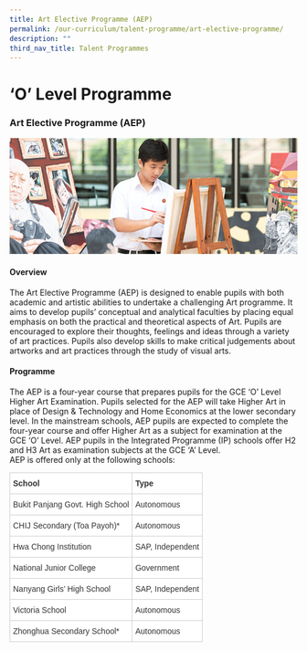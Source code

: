 ```yaml
---
title: Art Elective Programme (AEP)
permalink: /our-curriculum/talent-programme/art-elective-programme/
description: ""
third_nav_title: Talent Programmes
---
```

# **‘O’ Level Programme**

### Art Elective Programme (AEP)

![](/images/arts_education-2.jpg)

#### Overview

The Art Elective Programme (AEP) is designed to enable pupils with both academic and artistic abilities to undertake a challenging Art programme. It aims to develop pupils’ conceptual and analytical faculties by placing equal emphasis on both the practical and theoretical aspects of Art. Pupils are encouraged to explore their thoughts, feelings and ideas through a variety of art practices. Pupils also develop skills to make critical judgements about artworks and art practices through the study of visual arts.

#### Programme

The AEP is a four-year course that prepares pupils for the GCE ‘O’ Level Higher Art Examination. Pupils selected for the AEP will take Higher Art in place of Design & Technology and Home Economics at the lower secondary level. In the mainstream schools, AEP pupils are expected to complete the four-year course and offer Higher Art as a subject for examination at the GCE ‘O’ Level. AEP pupils in the Integrated Programme (IP) schools offer H2 and H3 Art as examination subjects at the GCE ‘A’ Level.  
AEP is offered only at the following schools:




<table style="border-collapse:collapse;border-spacing:0" class="tg"><thead><tr><th style="background-color:#FFF;border-color:#cdcdcd;border-style:solid;border-width:1px;color:#333333;font-family:Arial, sans-serif;font-size:14px;font-weight:bold;overflow:hidden;padding:10px 5px;text-align:left;vertical-align:top;word-break:normal"><span style="font-weight:bold">School</span></th><th style="background-color:#FFF;border-color:#cdcdcd;border-style:solid;border-width:1px;color:#333333;font-family:Arial, sans-serif;font-size:14px;font-weight:bold;overflow:hidden;padding:10px 5px;text-align:left;vertical-align:top;word-break:normal"><span style="font-weight:bold">Type</span></th></tr></thead><tbody><tr><td style="background-color:#FFF;border-color:#cdcdcd;border-style:solid;border-width:1px;color:#333333;font-family:Arial, sans-serif;font-size:14px;overflow:hidden;padding:10px 5px;text-align:left;vertical-align:top;word-break:normal">Bukit Panjang Govt. High School</td><td style="background-color:#FFF;border-color:#cdcdcd;border-style:solid;border-width:1px;color:#333333;font-family:Arial, sans-serif;font-size:14px;overflow:hidden;padding:10px 5px;text-align:left;vertical-align:top;word-break:normal">Autonomous</td></tr><tr><td style="background-color:#FFF;border-color:#cdcdcd;border-style:solid;border-width:1px;color:#333333;font-family:Arial, sans-serif;font-size:14px;overflow:hidden;padding:10px 5px;text-align:left;vertical-align:top;word-break:normal">CHIJ Secondary (Toa Payoh)*</td><td style="background-color:#FFF;border-color:#cdcdcd;border-style:solid;border-width:1px;color:#333333;font-family:Arial, sans-serif;font-size:14px;overflow:hidden;padding:10px 5px;text-align:left;vertical-align:top;word-break:normal">Autonomous</td></tr><tr><td style="background-color:#FFF;border-color:#cdcdcd;border-style:solid;border-width:1px;color:#333333;font-family:Arial, sans-serif;font-size:14px;overflow:hidden;padding:10px 5px;text-align:left;vertical-align:top;word-break:normal">Hwa Chong Institution</td><td style="background-color:#FFF;border-color:#cdcdcd;border-style:solid;border-width:1px;color:#333333;font-family:Arial, sans-serif;font-size:14px;overflow:hidden;padding:10px 5px;text-align:left;vertical-align:top;word-break:normal">SAP, Independent</td></tr><tr><td style="background-color:#FFF;border-color:#cdcdcd;border-style:solid;border-width:1px;color:#333333;font-family:Arial, sans-serif;font-size:14px;overflow:hidden;padding:10px 5px;text-align:left;vertical-align:top;word-break:normal">National Junior College</td><td style="background-color:#FFF;border-color:#cdcdcd;border-style:solid;border-width:1px;color:#333333;font-family:Arial, sans-serif;font-size:14px;overflow:hidden;padding:10px 5px;text-align:left;vertical-align:top;word-break:normal">Government</td></tr><tr><td style="background-color:#FFF;border-color:#cdcdcd;border-style:solid;border-width:1px;color:#333333;font-family:Arial, sans-serif;font-size:14px;overflow:hidden;padding:10px 5px;text-align:left;vertical-align:top;word-break:normal">Nanyang Girls’ High School</td><td style="background-color:#FFF;border-color:#cdcdcd;border-style:solid;border-width:1px;color:#333333;font-family:Arial, sans-serif;font-size:14px;overflow:hidden;padding:10px 5px;text-align:left;vertical-align:top;word-break:normal">SAP, Independent</td></tr><tr><td style="background-color:#FFF;border-color:#cdcdcd;border-style:solid;border-width:1px;color:#333333;font-family:Arial, sans-serif;font-size:14px;overflow:hidden;padding:10px 5px;text-align:left;vertical-align:top;word-break:normal">Victoria School</td><td style="background-color:#FFF;border-color:#cdcdcd;border-style:solid;border-width:1px;color:#333333;font-family:Arial, sans-serif;font-size:14px;overflow:hidden;padding:10px 5px;text-align:left;vertical-align:top;word-break:normal">Autonomous</td></tr><tr><td style="background-color:#FFF;border-color:#cdcdcd;border-style:solid;border-width:1px;color:#333333;font-family:Arial, sans-serif;font-size:14px;overflow:hidden;padding:10px 5px;text-align:left;vertical-align:top;word-break:normal">Zhonghua Secondary School*</td><td style="background-color:#FFF;border-color:#cdcdcd;border-style:solid;border-width:1px;color:#333333;font-family:Arial, sans-serif;font-size:14px;overflow:hidden;padding:10px 5px;text-align:left;vertical-align:top;word-break:normal">Autonomous</td></tr></tbody></table>